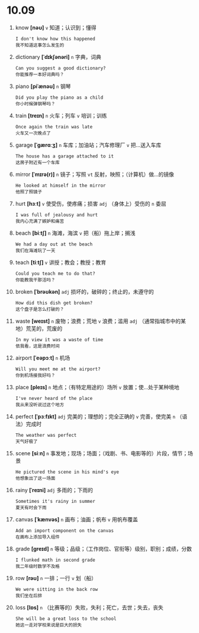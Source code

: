 # 10.09

1. know **[nəʊ]** `v` 知道；认识到；懂得

   ```
   I don't know how this happened
   我不知道这事怎么发生的
   ```

2. dictionary **[ˈdɪkʃənəri]** `n` 字典，词典

   ```
   Can you suggest a good dictionary?
   你能推荐一本好词典吗？
   ```

3. piano **[piˈænəʊ]** `n` 钢琴

   ```
   Did you play the piano as a child
   你小时候弹钢琴吗？
   ```

4. train **[treɪn]** `n` 火车；列车 `v` 培训；训练

   ```
   Once again the train was late
   火车又一次晚点了
   ```

5. garage **[ˈɡærɑːʒ]** `n` 车库；加油站；汽车修理厂 `v` 把...送入车库

   ```
   The house has a garage attached to it
   这房子附近有一个车库
   ```

6. mirror **[ˈmɪrə(r)]** `n` 镜子；写照 `vt` 反射，映照；（计算机）做...的镜像

   ```
   He looked at himself in the mirror
   他照了照镜子
   ```

7. hurt **[hɜːt]** `v` 使受伤，使疼痛；损害 `adj` （身体上）受伤的 `n` 委屈

   ```
   I was full of jealousy and hurt
   我内心充满了嫉妒和痛苦
   ```

8. beach **[biːtʃ]** `n` 海滩，海滨 `v` 把（船）拖上岸；搁浅

   ```
   We had a day out at the beach
   我们在海滩玩了一天
   ```

9. teach **[tiːtʃ]** `v` 讲授；教会；教授；教育

   ```
   Could you teach me to do that?
   你能教我干那活吗？
   ```

10. broken **[ˈbrəʊkən]** `adj` 损坏的，破碎的；终止的，未遵守的

    ```
    How did this dish get broken?
    这个盘子是怎么打破的？
    ```

11. waste **[weɪst]** `n` 废物；浪费；荒地 `v` 浪费；滥用 `adj` （通常指城市中的某地）荒芜的，荒废的

    ```
    In my view it was a waste of time
    依我看，这是浪费时间
    ```

12. airport **[ˈeəpɔːt]** `n` 机场

    ```
    Will you meet me at the airport?
    你到机场接我好吗？
    ```

13. place **[pleɪs]** `n` 地点；（有特定用途的）场所 `v` 放置；使...处于某种境地

    ```
    I've never heard of the place
    我从来没听说过这个地方
    ```

14. perfect **[ˈpɜːfɪkt]** `adj` 完美的；理想的；完全正确的 `v` 完善，使完美 `n` （语法）完成时

    ```
    The weather was perfect
    天气好极了
    ```

15. scene **[siːn]** `n` 事发地；现场；场面；（戏剧、书、电影等的）片段，情节；场景

    ```
    He pictured the scene in his mind's eye
    他想象出了这一场面
    ```

16. rainy **[ˈreɪni]** `adj` 多雨的；下雨的

    ```
    Sometimes it's rainy in summer
    夏天有时会下雨
    ```

17. canvas **[ˈkænvəs]** `n` 画布；油画；帆布 `v` 用帆布覆盖

    ```
    Add an import component on the canvas
    在画布上添加导入组件
    ```

18. grade **[ɡreɪd]** `n` 等级；品级；（工作岗位、官衔等）级别，职别；成绩，分数

    ```
    I flunked math in second grade
    我二年级时数学不及格
    ```

19. row **[rəʊ]** `n` 一排；一行 `v` 划（船）

    ```
    We were sitting in the back row
    我们坐在后排
    ```

20. loss **[lɒs]** `n` （比赛等的）失败，失利；死亡，去世；失去，丧失

    ```
    She will be a great loss to the school
    她这一走对学校来说是巨大的损失
    ```
